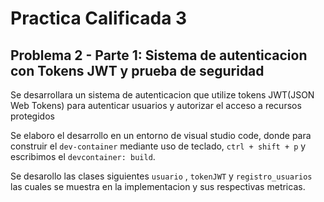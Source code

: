 # Practica Calificada 3
## Problema 2 - Parte 1: Sistema de autenticacion con Tokens JWT y prueba de seguridad

Se desarrollara un sistema de autenticacion que utilize tokens JWT(JSON Web Tokens) para autenticar usuarios y autorizar el acceso a recursos protegidos  

Se elaboro el desarrollo en un entorno de visual studio code, donde para construir el `dev-container` mediante uso de teclado, `ctrl + shift + p` y escribimos el `devcontainer: build`. 

Se desarollo las clases siguientes `usuario` , `tokenJWT` y `registro_usuarios`
las cuales se muestra en la implementacion y sus respectivas metricas.  

